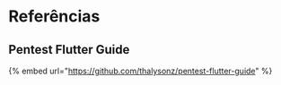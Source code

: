 # Referências

## Pentest Flutter Guide

{% embed url="https://github.com/thalysonz/pentest-flutter-guide" %}
